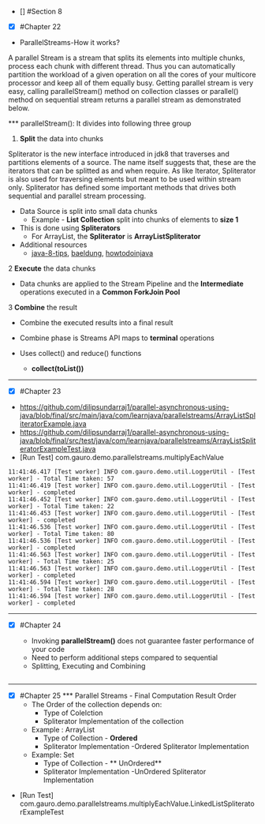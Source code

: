- [] #Section 8
- [x] #Chapter 22
* ParallelStreams-How it works?

A parallel Stream is a stream that splits its elements into multiple chunks, process each chunk with different thread. Thus you can automatically partition the workload of a given operation on all the cores of your multicore processor and keep all of them equally busy. Getting parallel stream is very easy, calling parallelStream() method on collection classes or parallel() method on sequential stream returns a parallel stream as demonstrated below.

***  parallelStream(): It divides into following three group 
  1. **Split** the data into chunks

   Spliterator is the new interface introduced in jdk8 that traverses and partitions elements of a source. The name itself suggests that, these are the iterators that can be splitted as and when require. As like Iterator, Spliterator is also used for traversing elements but meant to be used within stream only. Spliterator has defined some important methods that drives both sequential and parallel stream processing.
    
  - Data Source is split into small data chunks
     - Example - **List Collection** split into chunks of elements to **size 1**
  - This is done using **Spliterators**
     - For ArrayList, the **Spliterator**  is **ArrayListSpliterator** 
  - Additional resources
    - [java-8-tips](https://java-8-tips.readthedocs.io/en/stable/parallelization.html), [baeldung](https://www.baeldung.com/java-spliterator), [howtodoinjava](https://howtodoinjava.com/java/collections/java-spliterator/)


  2 **Execute** the data chunks

  - Data chunks are applied to the Stream Pipeline and the **Intermediate**  operations executed in a **Common ForkJoin Pool**


  3 **Combine** the result
  
  - Combine the executed results into a final result
  - Combine phase is Streams API maps to **terminal** operations
  - Uses collect() and reduce() functions
    
    - **collect(toList())**


  
--------


- [x] #Chapter 23

- https://github.com/dilipsundarraj1/parallel-asynchronous-using-java/blob/final/src/main/java/com/learnjava/parallelstreams/ArrayListSpliteratorExample.java
- https://github.com/dilipsundarraj1/parallel-asynchronous-using-java/blob/final/src/test/java/com/learnjava/parallelstreams/ArrayListSpliteratorExampleTest.java
- [Run Test] com.gauro.demo.parallelstreams.multiplyEachValue
``` 
11:41:46.417 [Test worker] INFO com.gauro.demo.util.LoggerUtil - [Test worker] - Total Time taken: 57
11:41:46.419 [Test worker] INFO com.gauro.demo.util.LoggerUtil - [Test worker] - completed
11:41:46.452 [Test worker] INFO com.gauro.demo.util.LoggerUtil - [Test worker] - Total Time taken: 22
11:41:46.453 [Test worker] INFO com.gauro.demo.util.LoggerUtil - [Test worker] - completed
11:41:46.536 [Test worker] INFO com.gauro.demo.util.LoggerUtil - [Test worker] - Total Time taken: 80
11:41:46.536 [Test worker] INFO com.gauro.demo.util.LoggerUtil - [Test worker] - completed
11:41:46.563 [Test worker] INFO com.gauro.demo.util.LoggerUtil - [Test worker] - Total Time taken: 25
11:41:46.563 [Test worker] INFO com.gauro.demo.util.LoggerUtil - [Test worker] - completed
11:41:46.594 [Test worker] INFO com.gauro.demo.util.LoggerUtil - [Test worker] - Total Time taken: 28
11:41:46.594 [Test worker] INFO com.gauro.demo.util.LoggerUtil - [Test worker] - completed 
```

--------

- [x] #Chapter 24
    
    - Invoking **parallelStream()** does not guarantee faster performance of your code
    - Need to perform additional steps compared to sequential
    - Splitting, Executing and Combining

``` 

```

--------

- [x] #Chapter 25
    *** Parallel Streams - Final Computation Result Order
  - The Order of the collection depends on:
    - Type of Colelction
    - Spliterator Implementation of the collection
  - Example : ArrayList
    - Type of Collection - **Ordered**
    - Spliterator Implementation -Ordered Spliterator Implementation
  - Example: Set
    - Type of Collection - ** UnOrdered**
    - Spliterator Implementation -UnOrdered Spliterator Implementation
    


- [Run Test] com.gauro.demo.parallelstreams.multiplyEachValue.LinkedListSpliteratorExampleTest
